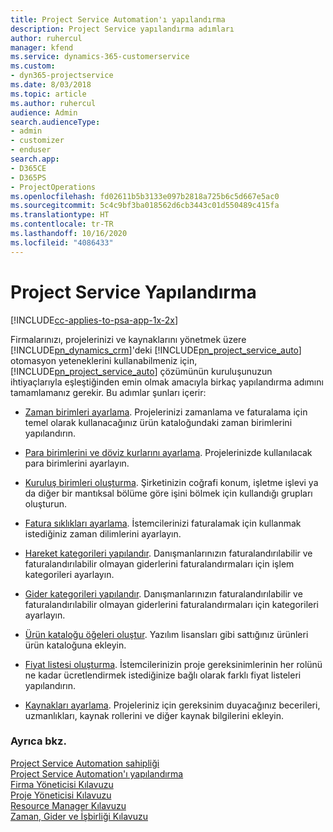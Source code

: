 ```yaml
---
title: Project Service Automation'ı yapılandırma
description: Project Service yapılandırma adımları
author: ruhercul
manager: kfend
ms.service: dynamics-365-customerservice
ms.custom:
- dyn365-projectservice
ms.date: 8/03/2018
ms.topic: article
ms.author: ruhercul
audience: Admin
search.audienceType:
- admin
- customizer
- enduser
search.app:
- D365CE
- D365PS
- ProjectOperations
ms.openlocfilehash: fd02611b5b3133e097b2818a725b6c5d667e5ac0
ms.sourcegitcommit: 5c4c9bf3ba018562d6cb3443c01d550489c415fa
ms.translationtype: HT
ms.contentlocale: tr-TR
ms.lasthandoff: 10/16/2020
ms.locfileid: "4086433"
---
```

# <a name="configure-project-service"></a>Project Service Yapılandırma

[!INCLUDE[cc-applies-to-psa-app-1x-2x](../includes/cc-applies-to-psa-app-1x-2x.md)]

Firmalarınızı, projelerinizi ve kaynaklarını yönetmek üzere [!INCLUDE[pn_dynamics_crm](../includes/pn-dynamics-crm.md)]'deki [!INCLUDE[pn_project_service_auto](../includes/pn-project-service-auto.md)] otomasyon yeteneklerini kullanabilmeniz için, [!INCLUDE[pn_project_service_auto](../includes/pn-project-service-auto.md)] çözümünün kuruluşunuzun ihtiyaçlarıyla eşleştiğinden emin olmak amacıyla birkaç yapılandırma adımını tamamlamanız gerekir. Bu adımlar şunları içerir:  
  
-   [Zaman birimleri ayarlama](../psa/set-up-time-units.md). Projelerinizi zamanlama ve faturalama için temel olarak kullanacağınız ürün kataloğundaki zaman birimlerini yapılandırın.  
  
-   [Para birimlerini ve döviz kurlarını ayarlama](../psa/set-up-currencies-exchange-rates.md). Projelerinizde kullanılacak para birimlerini ayarlayın.  
  
-   [Kuruluş birimleri oluşturma](../psa/create-organizational-units.md). Şirketinizin coğrafi konum, işletme işlevi ya da diğer bir mantıksal bölüme göre işini bölmek için kullandığı grupları oluşturun.  
  
-   [Fatura sıklıkları ayarlama](../psa/set-up-invoice-frequencies.md). İstemcilerinizi faturalamak için kullanmak istediğiniz zaman dilimlerini ayarlayın.  
  
-   [Hareket kategorileri yapılandır](../psa/configure-transaction-categories.md). Danışmanlarınızın faturalandırılabilir ve faturalandırılabilir olmayan giderlerini faturalandırmaları için işlem kategorileri ayarlayın.  
  
-   [Gider kategorileri yapılandır](../psa/configure-expense-categories.md). Danışmanlarınızın faturalandırılabilir ve faturalandırılabilir olmayan giderlerini faturalandırmaları için kategorileri ayarlayın.  
  
-   [Ürün kataloğu öğeleri oluştur](../psa/create-product-catalog-items.md). Yazılım lisansları gibi sattığınız ürünleri ürün kataloğuna ekleyin.  
  
-   [Fiyat listesi oluşturma](../psa/create-price-list.md). İstemcilerinizin proje gereksinimlerinin her rolünü ne kadar ücretlendirmek istediğinize bağlı olarak farklı fiyat listeleri yapılandırın.  
  
-   [Kaynakları ayarlama](../psa/set-up-resources.md). Projeleriniz için gereksinim duyacağınız becerileri, uzmanlıkları, kaynak rollerini ve diğer kaynak bilgilerini ekleyin.  
  
### <a name="see-also"></a>Ayrıca bkz.  
 [Project Service Automation sahipliği](../psa/overview.md)   
 [Project Service Automation'ı yapılandırma](../psa/configure.md)   
 [Firma Yöneticisi Kılavuzu](../psa/account-manager-guide.md)   
 [Proje Yöneticisi Kılavuzu](../psa/project-manager-guide.md)   
 [Resource Manager Kılavuzu](../psa/resource-manager-guide.md)   
 [Zaman, Gider ve İşbirliği Kılavuzu](../psa/time-expense-collaboration-guide.md)
